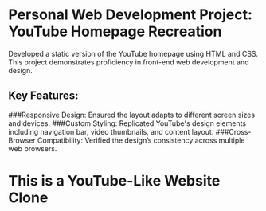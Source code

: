 # Personal Web Development Project: YouTube Homepage Recreation
Developed a static version of the YouTube homepage using HTML and CSS. This project demonstrates proficiency in front-end web development and design.

## Key Features:
###Responsive Design: Ensured the layout adapts to different screen sizes and devices.
###Custom Styling: Replicated YouTube's design elements including navigation bar, video thumbnails, and content layout.
###Cross-Browser Compatibility: Verified the design’s consistency across multiple web browsers.

# This is a YouTube-Like Website Clone
